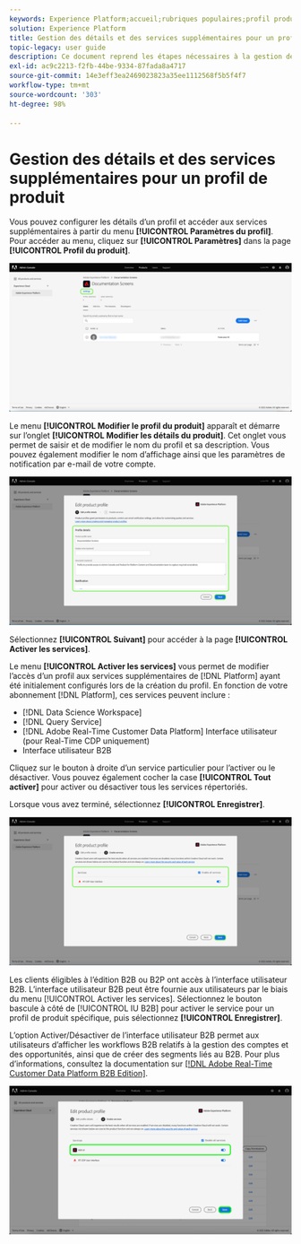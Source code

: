 ```yaml
---
keywords: Experience Platform;accueil;rubriques populaires;profil produit
solution: Experience Platform
title: Gestion des détails et des services supplémentaires pour un profil de produit
topic-legacy: user guide
description: Ce document reprend les étapes nécessaires à la gestion des détails et des services supplémentaires pour un profil de produit dans Adobe Admin Console. Vous pouvez configurer les détails d’un profil et accéder aux services supplémentaires à partir du menu Paramètres du profil.
exl-id: ac9c2213-f2fb-44be-9334-87fada8a4717
source-git-commit: 14e3eff3ea2469023823a35ee1112568f5b5f4f7
workflow-type: tm+mt
source-wordcount: '303'
ht-degree: 98%

---
```


# Gestion des détails et des services supplémentaires pour un profil de produit

Vous pouvez configurer les détails d’un profil et accéder aux services supplémentaires à partir du menu **[!UICONTROL Paramètres du profil]**. Pour accéder au menu, cliquez sur **[!UICONTROL Paramètres]** dans la page **[!UICONTROL Profil du produit]**.

![paramètres](../images/settings.png)

Le menu **[!UICONTROL Modifier le profil du produit]** apparaît et démarre sur l’onglet **[!UICONTROL Modifier les détails du produit]**. Cet onglet vous permet de saisir et de modifier le nom du profil et sa description. Vous pouvez également modifier le nom d’affichage ainsi que les paramètres de notification par e-mail de votre compte.

![edit-product-profile](../images/edit-product-profile.png)

Sélectionnez **[!UICONTROL Suivant]** pour accéder à la page **[!UICONTROL Activer les services]**.

Le menu **[!UICONTROL Activer les services]** vous permet de modifier l’accès d’un profil aux services supplémentaires de [!DNL Platform] ayant été initialement configurés lors de la création du profil. En fonction de votre abonnement [!DNL Platform], ces services peuvent inclure :

- [!DNL Data Science Workspace]
- [!DNL Query Service]
- [!DNL Adobe Real-Time Customer Data Platform] Interface utilisateur (pour Real-Time CDP uniquement)
- Interface utilisateur B2B

Cliquez sur le bouton à droite d’un service particulier pour l’activer ou le désactiver. Vous pouvez également cocher la case **[!UICONTROL Tout activer]** pour activer ou désactiver tous les services répertoriés.

Lorsque vous avez terminé, sélectionnez **[!UICONTROL Enregistrer]**.

![enable-services](../images/enable-services.png)

Les clients éligibles à l’édition B2B ou B2P ont accès à l’interface utilisateur B2B. L’interface utilisateur B2B peut être fournie aux utilisateurs par le biais du menu [!UICONTROL Activer les services]. Sélectionnez le bouton bascule à côté de [!UICONTROL IU B2B] pour activer le service pour un profil de produit spécifique, puis sélectionnez **[!UICONTROL Enregistrer]**.

L’option Activer/Désactiver de l’interface utilisateur B2B permet aux utilisateurs d’afficher les workflows B2B relatifs à la gestion des comptes et des opportunités, ainsi que de créer des segments liés au B2B. Pour plus d’informations, consultez la documentation sur [[!DNL Adobe Real-Time Customer Data Platform B2B Edition]](../../rtcdp/b2b-overview.md).

![enable-b2b](../images/enable-b2b.png)